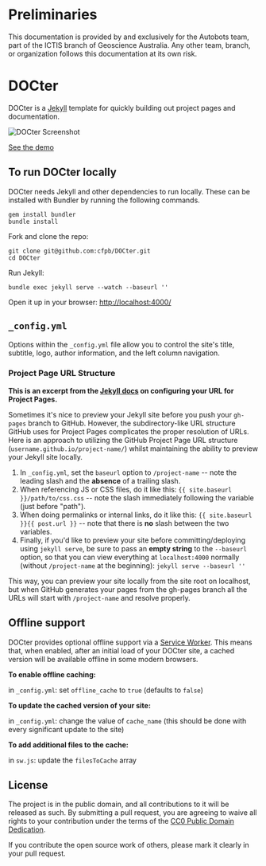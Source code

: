 # Preliminaries

This documentation is provided by and exclusively for the Autobots team, part of the ICTIS branch of Geoscience Australia. Any other team, branch, or organization follows this documentation at its own risk.

# DOCter

DOCter is a [Jekyll](http://jekyllrb.com/) template for quickly building out project pages and documentation.

![DOCter Screenshot](https://github.com/ascott1/DOCter/blob/gh-pages/assets/img/screenshot.png?raw=true)

[See the demo](http://cfpb.github.io/DOCter/)

## To run DOCter locally

DOCter needs Jekyll and other dependencies to run locally. These can be installed with Bundler by running the following commands.

```
gem install bundler
bundle install
```

Fork and clone the repo:

```
git clone git@github.com:cfpb/DOCter.git
cd DOCter
```
Run Jekyll:

```
bundle exec jekyll serve --watch --baseurl ''
```

Open it up in your browser: <http://localhost:4000/>


## `_config.yml`

Options within the `_config.yml` file allow you to control the site's title, subtitle, logo, author information, and the left column navigation.


### Project Page URL Structure

**This is an excerpt from the [Jekyll docs](http://jekyllrb.com/docs/github-pages/) on configuring your URL for Project Pages.**

Sometimes it's nice to preview your Jekyll site before you push your `gh-pages` branch to GitHub. However, the subdirectory-like URL structure GitHub uses for Project Pages complicates the proper resolution of URLs. Here is an approach to utilizing the GitHub Project Page URL structure (`username.github.io/project-name/`) whilst maintaining the ability to preview your Jekyll site locally.

1. In `_config.yml`, set the `baseurl` option to `/project-name` -- note the leading slash and the **absence** of a trailing slash.
2. When referencing JS or CSS files, do it like this: `{{ site.baseurl }}/path/to/css.css` -- note the slash immediately following the variable (just before "path").
3. When doing permalinks or internal links, do it like this: `{{ site.baseurl }}{{ post.url }}` -- note that there is **no** slash between the two variables.
4. Finally, if you'd like to preview your site before committing/deploying using `jekyll serve`, be sure to pass an **empty string** to the `--baseurl` option, so that you can view everything at `localhost:4000` normally (without `/project-name` at the beginning): `jekyll serve --baseurl ''`

This way, you can preview your site locally from the site root on localhost, but when GitHub generates your pages from the gh-pages branch all the URLs will start with `/project-name` and resolve properly.


## Offline support

DOCter provides optional offline support via a [Service Worker](http://www.html5rocks.com/en/tutorials/service-worker/introduction/). This means that, when enabled, after an initial load of your DOCter site, a cached version will be available offline in some modern browsers.

**To enable offline caching:**

in `_config.yml`: set `offline_cache` to `true` (defaults to `false`)

**To update the cached version of your site:**

in `_config.yml`: change the value of `cache_name` (this should be done with every significant update to the site)

**To add additional files to the cache:**

in `sw.js`: update the `filesToCache` array


## License

The project is in the public domain, and all contributions to it will be released as such. By submitting a pull request, you are agreeing to waive all rights to your contribution under the terms of the [CC0 Public Domain Dedication](http://creativecommons.org/publicdomain/zero/1.0/).

If you contribute the open source work of others, please mark it clearly in your pull request.
